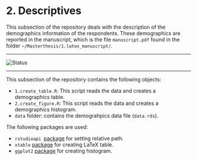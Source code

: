 # 2. Descriptives
This subsection of the repository deals with the description of the demographics information of the respondents. These demographics are reported in the manuscript, which is the file `manuscript.pdf` found in the folder `~/Masterthesis/1.latex_manuscript/`. 

---

![Status](https://img.shields.io/static/v1?label=Code+Status&message=Complete+and+Excecutable&color=<COLOR>) 

---

This subsection of the repository contains the following objects: 
* `1.create_table.R`: This script reads the data and creates a demographics table.
* `2.create_figure.R`: This script reads the data and creates a demographics histogram.
* `data` folder: contains the demograhpics data file (`data.rds`).

The following packages are used:  
* `rstudioapi `[package](https://cran.rstudio.com/web/packages/rstudioapi/index.html) for setting relative path.
* `xtable` [package](http://xtable.r-forge.r-project.org/) for creating LaTeX table. 
* `ggplot2` [package](https://cran.r-project.org/web/packages/ggplot2/index.html) for creating histogram. 
